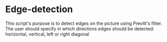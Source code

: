 # Edge-detection

This script's purpose is to detect edges on the picture using Previtt's filter. The user should specify in which directions edges should be detected: horizontal, vertical, left or right diagonal 
